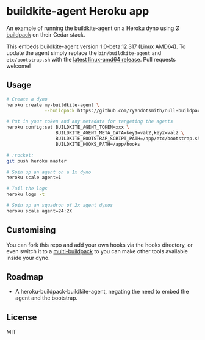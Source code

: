 # buildkite-agent Heroku app

An example of running the buildkite-agent on a Heroku dyno using [Ø buildpack](https://github.com/ryandotsmith/null-buildpack) on their Cedar stack.

This embeds buildkite-agent version 1.0-beta.12.317 (Linux AMD64). To update the agent simply replace the `bin/buildkite-agent` and `etc/bootstrap.sh` with the [latest linux-amd64 release](https://github.com/buildkite/agent/releases). Pull requests welcome!

## Usage

```bash
# Create a dyno
heroku create my-buildkite-agent \
              --buildpack https://github.com/ryandotsmith/null-buildpack.git

# Put in your token and any metadata for targeting the agents
heroku config:set BUILDKITE_AGENT_TOKEN=xxx \
                  BUILDKITE_AGENT_META_DATA=key1=val2,key2=val2 \
                  BUILDKITE_BOOTSTRAP_SCRIPT_PATH=/app/etc/bootstrap.sh \
                  BUILDKITE_HOOKS_PATH=/app/hooks

# :rocket:
git push heroku master

# Spin up an agent on a 1x dyno
heroku scale agent=1

# Tail the logs
heroku logs -t

# Spin up an squadron of 2x agent dynos
heroku scale agent=24:2X
```

## Customising

You can fork this repo and add your own hooks via the hooks directory, or even switch it to a [multi-buildpack](https://github.com/ddollar/heroku-buildpack-multi) to you can make other tools available inside your dyno.

## Roadmap

* A heroku-buildpack-buildkite-agent, negating the need to embed the agent and the bootstrap.

## License

MIT
